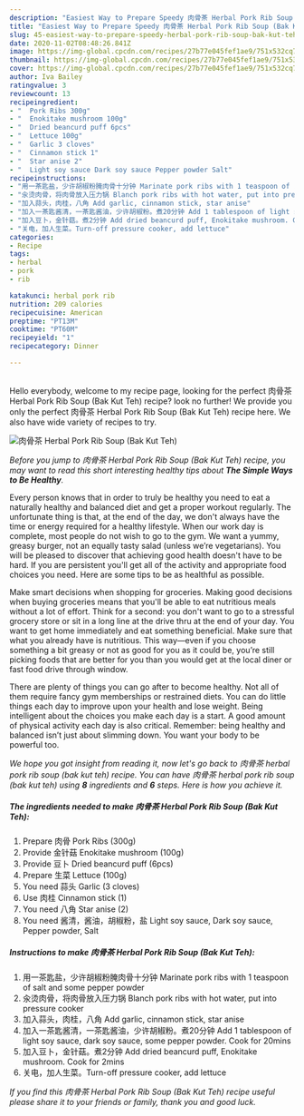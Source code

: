 ```yaml
---
description: "Easiest Way to Prepare Speedy 肉骨茶 Herbal Pork Rib Soup (Bak Kut Teh)"
title: "Easiest Way to Prepare Speedy 肉骨茶 Herbal Pork Rib Soup (Bak Kut Teh)"
slug: 45-easiest-way-to-prepare-speedy-herbal-pork-rib-soup-bak-kut-teh
date: 2020-11-02T08:48:26.841Z
image: https://img-global.cpcdn.com/recipes/27b77e045fef1ae9/751x532cq70/肉骨茶-herbal-pork-rib-soup-bak-kut-teh-recipe-main-photo.jpg
thumbnail: https://img-global.cpcdn.com/recipes/27b77e045fef1ae9/751x532cq70/肉骨茶-herbal-pork-rib-soup-bak-kut-teh-recipe-main-photo.jpg
cover: https://img-global.cpcdn.com/recipes/27b77e045fef1ae9/751x532cq70/肉骨茶-herbal-pork-rib-soup-bak-kut-teh-recipe-main-photo.jpg
author: Iva Bailey
ratingvalue: 3
reviewcount: 13
recipeingredient:
- "  Pork Ribs 300g"
- "  Enokitake mushroom 100g"
- "  Dried beancurd puff 6pcs"
- "  Lettuce 100g"
- "  Garlic 3 cloves"
- "  Cinnamon stick 1"
- "  Star anise 2"
- "  Light soy sauce Dark soy sauce Pepper powder Salt"
recipeinstructions:
- "用一茶匙盐，少许胡椒粉腌肉骨十分钟 Marinate pork ribs with 1 teaspoon of salt and some pepper powder"
- "汆烫肉骨，将肉骨放入压力锅 Blanch pork ribs with hot water, put into pressure cooker"
- "加入蒜头，肉桂，八角 Add garlic, cinnamon stick, star anise"
- "加入一茶匙酱清，一茶匙酱油，少许胡椒粉。煮20分钟 Add 1 tablespoon of light soy sauce, dark soy sauce, some pepper powder. Cook for 20mins"
- "加入豆卜，金针菇。煮2分钟 Add dried beancurd puff, Enokitake mushroom. Cook for 2mins"
- "关电，加人生菜。Turn-off pressure cooker, add lettuce"
categories:
- Recipe
tags:
- herbal
- pork
- rib

katakunci: herbal pork rib 
nutrition: 209 calories
recipecuisine: American
preptime: "PT13M"
cooktime: "PT60M"
recipeyield: "1"
recipecategory: Dinner

---
```

<br>
Hello everybody, welcome to my recipe page, looking for the perfect 肉骨茶 Herbal Pork Rib Soup (Bak Kut Teh) recipe? look no further! We provide you only the perfect 肉骨茶 Herbal Pork Rib Soup (Bak Kut Teh) recipe here. We also have wide variety of recipes to try.
<br>


![肉骨茶 Herbal Pork Rib Soup (Bak Kut Teh)](https://img-global.cpcdn.com/recipes/27b77e045fef1ae9/751x532cq70/肉骨茶-herbal-pork-rib-soup-bak-kut-teh-recipe-main-photo.jpg)

<i>Before you jump to 肉骨茶 Herbal Pork Rib Soup (Bak Kut Teh) recipe, you may want to read this short interesting healthy tips about <strong>The Simple Ways to Be Healthy</strong>.</i>

Every person knows that in order to truly be healthy you need to eat a naturally healthy and balanced diet and get a proper workout regularly. The unfortunate thing is that, at the end of the day, we don't always have the time or energy required for a healthy lifestyle. When our work day is complete, most people do not wish to go to the gym. We want a yummy, greasy burger, not an equally tasty salad (unless we’re vegetarians). You will be pleased to discover that achieving good health doesn't have to be hard. If you are persistent you'll get all of the activity and appropriate food choices you need. Here are some tips to be as healthful as possible.

Make smart decisions when shopping for groceries. Making good decisions when buying groceries means that you'll be able to eat nutritious meals without a lot of effort. Think for a second: you don't want to go to a stressful grocery store or sit in a long line at the drive thru at the end of your day. You want to get home immediately and eat something beneficial. Make sure that what you already have is nutritious. This way—even if you choose something a bit greasy or not as good for you as it could be, you’re still picking foods that are better for you than you would get at the local diner or fast food drive through window.

There are plenty of things you can go after to become healthy. Not all of them require fancy gym memberships or restrained diets. You can do little things each day to improve upon your health and lose weight. Being intelligent about the choices you make each day is a start. A good amount of physical activity each day is also critical. Remember: being healthy and balanced isn’t just about slimming down. You want your body to be powerful too. 


<i>We hope you got insight from reading it, now let's go back to 肉骨茶 herbal pork rib soup (bak kut teh) recipe. You can have 肉骨茶 herbal pork rib soup (bak kut teh) using <strong>8</strong> ingredients and <strong>6</strong> steps. Here is how you achieve it.
</i>

##### The ingredients needed to make 肉骨茶 Herbal Pork Rib Soup (Bak Kut Teh):

1. Prepare  肉骨 Pork Ribs (300g)
1. Provide  金针菇 Enokitake mushroom (100g)
1. Provide  豆卜 Dried beancurd puff (6pcs)
1. Prepare  生菜 Lettuce (100g)
1. You need  蒜头 Garlic (3 cloves)
1. Use  肉桂 Cinnamon stick (1)
1. You need  八角 Star anise (2)
1. You need  酱清，酱油，胡椒粉，盐 Light soy sauce, Dark soy sauce, Pepper powder, Salt


##### Instructions to make 肉骨茶 Herbal Pork Rib Soup (Bak Kut Teh):

1. 用一茶匙盐，少许胡椒粉腌肉骨十分钟 Marinate pork ribs with 1 teaspoon of salt and some pepper powder
1. 汆烫肉骨，将肉骨放入压力锅 Blanch pork ribs with hot water, put into pressure cooker
1. 加入蒜头，肉桂，八角 Add garlic, cinnamon stick, star anise
1. 加入一茶匙酱清，一茶匙酱油，少许胡椒粉。煮20分钟 Add 1 tablespoon of light soy sauce, dark soy sauce, some pepper powder. Cook for 20mins
1. 加入豆卜，金针菇。煮2分钟 Add dried beancurd puff, Enokitake mushroom. Cook for 2mins
1. 关电，加人生菜。Turn-off pressure cooker, add lettuce


<i>If you find this 肉骨茶 Herbal Pork Rib Soup (Bak Kut Teh) recipe useful please share it to your friends or family, thank you and good luck.</i>
